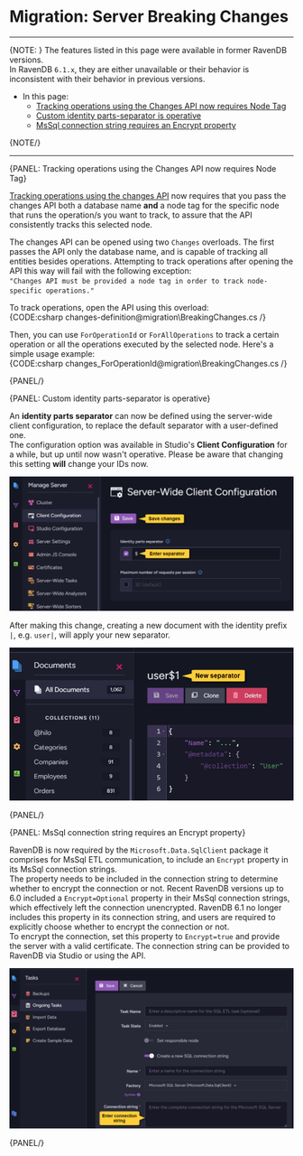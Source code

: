 # Migration: Server Breaking Changes
---

{NOTE: }
The features listed in this page were available in former RavenDB versions.  
In RavenDB `6.1.x`, they are either unavailable or their behavior is inconsistent 
with their behavior in previous versions.  

* In this page:  
   * [Tracking operations using the Changes API now requires Node Tag](../../migration/server/server-breaking-changes#tracking-operations-using-the-changes-api-now-requires-node-tag)  
   * [Custom identity parts-separator is operative](../../migration/server/server-breaking-changes#custom-identity-parts-separator-is-operative)  
   * [MsSql connection string requires an Encrypt property](../../migration/server/server-breaking-changes#mssql-connection-string-requires-an-encrypt-property)  

{NOTE/}

---

{PANEL: Tracking operations using the Changes API now requires Node Tag}

[Tracking operations using the changes API](../../client-api/changes/how-to-subscribe-to-operation-changes) 
now requires that you pass the changes API both a database name **and** a node tag for the specific node that 
runs the operation/s you want to track, to assure that the API consistently tracks this selected node.  

The changes API can be opened using two `Changes` overloads. The first passes the API only the database name, 
and is capable of tracking all entities besides operations. Attempting to track operations after opening the 
API this way will fail with the following exception:  
`"Changes API must be provided a node tag in order to track node-specific operations."`

To track operations, open the API using this overload:  
{CODE:csharp changes-definition@migration\BreakingChanges.cs /}  

Then, you can use `ForOperationId` or `ForAllOperations` to track a certain operation or all 
the operations executed by the selected node. Here's a simple usage example:  
{CODE:csharp changes_ForOperationId@migration\BreakingChanges.cs /}  
 
{PANEL/}

{PANEL: Custom identity parts-separator is operative}

An **identity parts separator** can now be defined using the server-wide client configuration, 
to replace the default separator with a user-defined one.  
The configuration option was available in Studio's **Client Configuration** for a while, but 
up until now wasn't operative. Please be aware that changing this setting **will** change your 
IDs now.  

![Identity parts separator](images/breaking-changes_identity-parts-separator.png "Identity parts separator")

After making this change, creating a new document with the identity prefix `|`, e.g. `user|`, 
will apply your new separator.  

![New separator](images/breaking-changes_new-separator.png "New separator")

{PANEL/}

{PANEL: MsSql connection string requires an Encrypt property}

RavenDB is now required by the `Microsoft.Data.SqlClient` package it comprises for 
MsSql ETL communication, to include an `Encrypt` property in its MsSql connection strings.  
The property needs to be included in the connection string to determine whether to encrypt 
the connection or not. 
Recent RavenDB versions up to 6.0 included a `Encrypt=Optional` property in their MsSql 
connection strings, which effectively left the connection unencrypted. RavenDB 6.1 no 
longer includes this property in its connection string, and users are required to explicitly 
choose whether to encrypt the connection or not.  
To encrypt the connection, set this property to `Encrypt=true` and provide the server with 
a valid certificate. The connection string can be provided to RavenDB via Studio or using the API.  

![SQL ETL task](images/breaking-changes_SQL-ETL-task.png "SQL ETL task")


{PANEL/}

